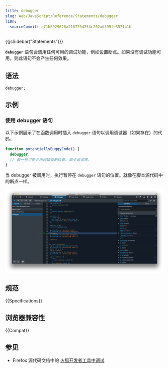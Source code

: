 ```yaml
---
title: debugger
slug: Web/JavaScript/Reference/Statements/debugger
l10n:
  sourceCommit: a71b8929628a2187794754c202ad399fe357141b
---
```


{{jsSidebar("Statements")}}

**`debugger`** 语句会调用任何可用的调试功能，例如设置断点。如果没有调试功能可用，则此语句不会产生任何效果。

## 语法

```js-nolint
debugger;
```

## 示例

### 使用 debugger 语句

以下示例展示了在函数调用时插入 `debugger` 语句以调用调试器（如果存在）的代码。

```js
function potentiallyBuggyCode() {
  debugger;
  // 做一些可能会出现错误的检查、单步调试等。
}
```

当 debugger 被调用时，执行暂停在 `debugger` 语句的位置。就像在脚本源代码中的断点一样。

![打开浏览器及其开发者工具，并显示了调试器面板。该面板展示了如何在 debugger 语句处暂停执行，以便仔细检查变量、作用域、事件等。](screen_shot_2014-02-07_at_9.14.35_am.png)

## 规范

{{Specifications}}

## 浏览器兼容性

{{Compat}}

## 参见

- Firefox 源代码文档中的 [火狐开发者工具中调试](https://firefox-source-docs.mozilla.org/devtools-user/debugger/index.html)
